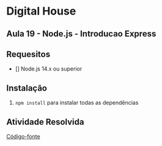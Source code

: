 # Digital House 

## Aula 19  - Node.js - Introducao Express

## Requesitos

- [] Node.js 14.x ou superior

## Instalação

1. `npm install` para instalar todas as dependências

## Atividade Resolvida

[Código-fonte](./codigo-fonte/)